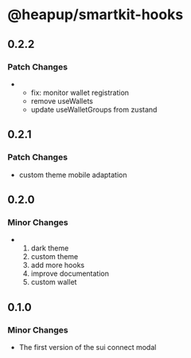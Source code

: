 # @heapup/smartkit-hooks

## 0.2.2

### Patch Changes

- - fix: monitor wallet registration
  - remove useWallets
  - update useWalletGroups from zustand

## 0.2.1

### Patch Changes

- custom theme
  mobile adaptation

## 0.2.0

### Minor Changes

- 1. dark theme
  2. custom theme
  3. add more hooks
  4. improve documentation
  5. custom wallet

## 0.1.0

### Minor Changes

- The first version of the sui connect modal
